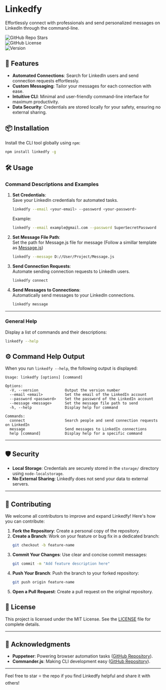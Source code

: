 # Linkedfy  
Effortlessly connect with professionals and send personalized messages on LinkedIn through the command-line.  

![GitHub Repo Stars](https://img.shields.io/github/stars/Ruler45/linkedfy?style=social)  
![GitHub License](https://img.shields.io/github/license/Ruler45/linkedfy)  
![Version](https://img.shields.io/badge/version-0.0.1-blue)  

## 🚀 Features  
- **Automated Connections**: Search for LinkedIn users and send connection requests effortlessly.  
- **Custom Messaging**: Tailor your messages for each connection with ease.  
- **Intuitive CLI**: Minimal and user-friendly command-line interface for maximum productivity.  
- **Data Security**: Credentials are stored locally for your safety, ensuring no external sharing.  


## 📦 Installation  
Install the CLI tool globally using `npm`:  
   ```bash
   npm install linkedfy -g
   ```  


## 🛠️ Usage  


### Command Descriptions and Examples  

1. **Set Credentials**:  
   Save your LinkedIn credentials for automated tasks.  
   ```bash
   linkedfy --email <your-email> --password <your-password>
   ```  
   Example:  
   ```bash
   linkedfy --email example@gmail.com --password SuperSecretPassword
   ```  
2. **Set Message File Path**:  
   Set the path for Message.js file for message (Follow a simillar template as [Message.js](Message.js))
   ```bash
   linkedfy --message D://User/Project/Message.js
   ```

3. **Send Connection Requests**:  
   Automate sending connection requests to LinkedIn users.  
   ```bash
   linkedfy connect
   ```  

4. **Send Messages to Connections**:  
   Automatically send messages to your LinkedIn connections.  
   ```bash
   linkedfy message
   ```  

---
### General Help  
Display a list of commands and their descriptions:  
   ```bash
   linkedfy --help
   ```  

## ⚙️ Command Help Output  

When you run `linkedfy --help`, the following output is displayed:  

```plaintext
Usage: linkedfy [options] [command]

Options:
  -V, --version            Output the version number
  --email <email>          Set the email of the LinkedIn account
  --password <password>    Set the password of the LinkedIn account
  --message <message>      Set the message file path to send
  -h, --help               Display help for command

Commands:
  connect                  Search people and send connection requests on LinkedIn
  message                  Send messages to LinkedIn connections
  help [command]           Display help for a specific command
```

---

## 🛡️ Security  

- **Local Storage**: Credentials are securely stored in the `storage/` directory using `node-localstorage`.  
- **No External Sharing**: Linkedfy does not send your data to external servers.  

---

## 🙌 Contributing  

We welcome all contributors to improve and expand Linkedfy! Here's how you can contribute:  

1. **Fork the Repository**: Create a personal copy of the repository.  
2. **Create a Branch**: Work on your feature or bug fix in a dedicated branch:  
   ```bash
   git checkout -b feature-name
   ```  
3. **Commit Your Changes**: Use clear and concise commit messages:  
   ```bash
   git commit -m "Add feature description here"
   ```  
4. **Push Your Branch**: Push the branch to your forked repository:  
   ```bash
   git push origin feature-name
   ```  
5. **Open a Pull Request**: Create a pull request on the original repository.  


## 📝 License  

This project is licensed under the MIT License. See the [LICENSE](LICENSE) file for complete details.  

---

## 🌟 Acknowledgments  

- **Puppeteer**: Powering browser automation tasks ([GitHub Repository](https://github.com/puppeteer/puppeteer)).  
- **Commander.js**: Making CLI development easy ([GitHub Repository](https://github.com/tj/commander.js)).  

---

Feel free to star ⭐ the repo if you find Linkedfy helpful and share it with others!  
